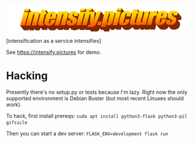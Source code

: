 ![intensify.pictures](/static/intensify-logo.gif)

[intensification as a service intensifies]

See https://intensify.pictures for demo.

Hacking
=======

Presently there's no setup.py or tests because I'm lazy.
Right now the only supported environment is Debian Buster (but most recent Linuxes should work).

To hack, first install prereqs: `sudo apt install python3-flask python3-pil gifsicle`

Then you can start a dev server: `FLASK_ENV=development flask run`
